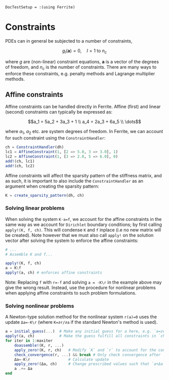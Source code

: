 ```@meta
DocTestSetup = :(using Ferrite)
```

# Constraints

PDEs can in general be subjected to a number of constraints, 

```math
g_I(\boldsymbol{a}) = 0, \quad I = 1 \text{ to } n_c
```

where $g$ are (non-linear) constraint equations, $\boldsymbol{a}$ is a vector of the
degrees of freedom, and $n_c$ is the number of constraints. There are many ways to
enforce these constraints, e.g. penalty methods and Lagrange multiplier methods. 

## Affine constraints

Affine constraints can be handled directly in Ferrite. Affine (first) and linear (second) constraints can typically
be expressed as:

```math
a_1 =  5a_2 + 3a_3 + 1 \\
a_4 =  2a_3 + 6a_5 \\
\dots
```

where $a_1$, $a_2$ etc. are system degrees of freedom. In Ferrite, we can account for such constraint using the `ConstraintHandler`:

```julia
ch = ConstraintHandler(dh)
lc1 = AffineConstraint(1, [2 => 5.0, 3 => 3.0], 1)
lc2 = AffineConstraint(1, [3 => 2.0, 5 => 6.0], 0)
add!(ch, lc1)
add!(ch, lc2)
```

Affine constraints will affect the sparsity pattern of the stiffness matrix, and as such, it is important to also include 
the `ConstraintHandler` as an argument when creating the sparsity pattern:

```julia
K = create_sparsity_pattern(dh, ch)
```

### Solving linear problems
When solving the system `K⋅a=f`, we account for the affine constraints in the same way as we account for 
`Dirichlet` boundary conditions; by first calling `apply!(K, f, ch)`. This will condense `K` and `f` inplace (i.e
no new matrix will be created). Note however that we must also call `apply!` on the solution vector after 
solving the system to enforce the affine constraints:

```julia
# ...
# Assemble K and f...

apply!(K, f, ch)
a = K\f
apply!(a, ch) # enforces affine constraints

```

Note: Replacing `f` with `r=-f` and solving `a = -K\r` in the example above may give the wrong result.
Instead, use the procedure for nonlinear problems when applying affine constraints to such problem formulations.

### Solving nonlinear problems
A Newton-type solution method for the nonlinear system `r(a)=0` uses the 
update `Δa=-K\r` (where `K=∂r/∂a` if the standard Newton's method is used).
```julia
a = initial_guess(...)  # Make any initial guess for a here, e.g. `a=zeros(ndofs(dh))`
apply!(a, ch)           # Make the guess fulfill all constraints in `ch`
for iter in 1:maxiter
    doassemble!(K, r, ...)
    apply_zero!(K, r, ch)   # Modify `K` and `r` to account for the constraints. 
    check_convergence(r, ...) && break # Only check convergence after `apply_zero!(K, r, ch)`
    Δa=-K\r                 # Calculate update
    apply_zero!(Δa, ch)     # Change prescribed values such that `a+Δa` fullfills constraints provided that `a` does.
    a .+= Δa
end
```
